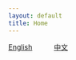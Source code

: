 ```yaml
---
layout: default
title: Home
---
```


[English](/en/)          &nbsp;&nbsp;&nbsp;&nbsp;   &nbsp;&nbsp;&nbsp;&nbsp;           [中文](/zh/)

